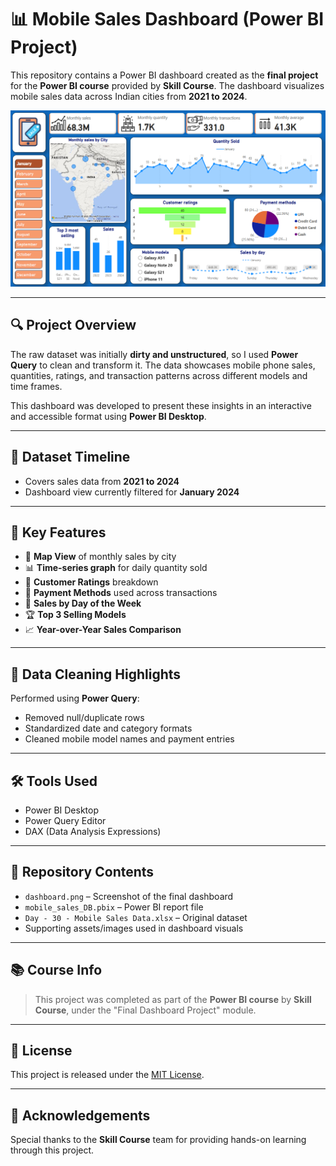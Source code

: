 # 📊 Mobile Sales Dashboard (Power BI Project)

This repository contains a Power BI dashboard created as the **final project** for the **Power BI course** provided by **Skill Course**. The dashboard visualizes mobile sales data across Indian cities from **2021 to 2024**.

![Dashboard Screenshot](./dashboard.png)

---

## 🔍 Project Overview

The raw dataset was initially **dirty and unstructured**, so I used **Power Query** to clean and transform it. The data showcases mobile phone sales, quantities, ratings, and transaction patterns across different models and time frames.

This dashboard was developed to present these insights in an interactive and accessible format using **Power BI Desktop**.

---

## 📅 Dataset Timeline

- Covers sales data from **2021 to 2024**
- Dashboard view currently filtered for **January 2024**

---

## 📌 Key Features

- 📍 **Map View** of monthly sales by city  
- 📊 **Time-series graph** for daily quantity sold  
- 🌟 **Customer Ratings** breakdown  
- 🧾 **Payment Methods** used across transactions  
- 📅 **Sales by Day of the Week**  
- 🏆 **Top 3 Selling Models**  
- 📈 **Year-over-Year Sales Comparison**

---

## 🧹 Data Cleaning Highlights

Performed using **Power Query**:
- Removed null/duplicate rows
- Standardized date and category formats
- Cleaned mobile model names and payment entries

---

## 🛠️ Tools Used

- Power BI Desktop
- Power Query Editor
- DAX (Data Analysis Expressions)

---

## 📁 Repository Contents

- `dashboard.png` – Screenshot of the final dashboard  
- `mobile_sales_DB.pbix` – Power BI report file  
- `Day - 30 - Mobile Sales Data.xlsx` – Original dataset  
- Supporting assets/images used in dashboard visuals  

---

## 📚 Course Info

> This project was completed as part of the **Power BI course** by **Skill Course**, under the "Final Dashboard Project" module.

---

## 🔗 License

This project is released under the [MIT License](LICENSE).

---

## 🙌 Acknowledgements

Special thanks to the **Skill Course** team for providing hands-on learning through this project.
